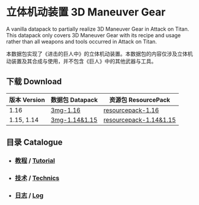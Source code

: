 # 立体机动装置 3D Maneuver Gear

A vanilla datapack to partially realize 3D Maneuver Gear in Attack on Titan. This datapack only covers 3D Maneuver Gear with its recipe and usage rather than all weapons and tools occurred in Attack on Titan.

本数据包实现了《进击的巨人中》的立体机动装置。本数据包的内容仅涉及立体机动装置及其合成与使用，并不包含《巨人》中的其他武器与工具。

## 下载 Download

| 版本 Version | 数据包 Datapack | 资源包 ResourcePack |
| - | - | - |
| 1.16 | [3mg-1.16](resources/3mg-1.16.zip "最后更新: 2020/6/26") | [resourcepack-1.16](resources/3mg-resourcepack-1.16.zip "最后更新: 2020/6/26") |
| 1.15, 1.14 | [3mg-1.14&1.15](resources/3mg-1.14&1.15.zip "最后更新: 2020/6/26") | [resourcepack-1.14&1.15](resources/3mg-resourcepack-1.14&1.15.zip "最后更新: 2020/6/26") |

## 目录 Catalogue

- ### [教程](docs/tutorial_zh.md) / [Tutorial](docs/tutorial_en.md) 

- ### [技术](docs/technics_zh.md) / [Technics](docs/technics_en.md)

- ### [日志](docs/log_zh.md) / [Log](docs/log_en.md)
